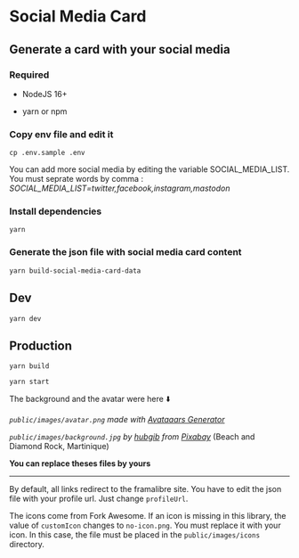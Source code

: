 # Social Media Card

## Generate a card with your social media

### Required

- NodeJS 16+

- yarn or npm

### Copy env file and edit it

```
cp .env.sample .env
```

You can add more social media by editing the variable SOCIAL_MEDIA_LIST.
You must seprate words by comma : *SOCIAL_MEDIA_LIST=twitter,facebook,instagram,mastodon*

### Install dependencies
```
yarn
```

### Generate the json file with social media card content
```
yarn build-social-media-card-data
```

## Dev

```
yarn dev
```

## Production
```
yarn build
```
```
yarn start
```

The background and the avatar were here ⬇️

*`public/images/avatar.png` made with [Avataaars Generator](https://getavataaars.com/)*

*`public/images/background.jpg` by [hubgib](https://pixabay.com/fr/users/hubgib-511643/) from [Pixabay](https://pixabay.com/images/id-490843/)* (Beach and Diamond Rock, Martinique)

**You can replace theses files by yours**

___

By default, all links redirect to the framalibre site. You have to edit the json file with your profile url. Just change `profileUrl`.

The icons come from Fork Awesome. If an icon is missing in this library, the value of `customIcon` changes to `no-icon.png`. You must replace it with your icon. In this case, the file must be placed in the `public/images/icons` directory.
